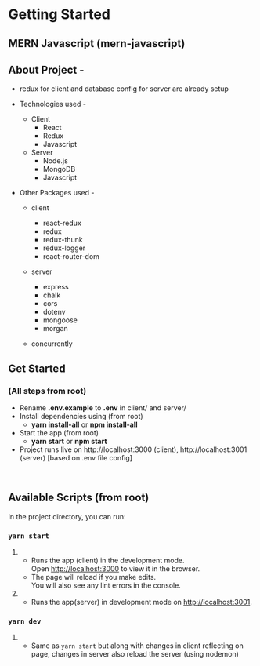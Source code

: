 # Getting Started

## MERN Javascript (mern-javascript)

## About Project -

- redux for client and database config for server are already setup
- Technologies used -
  - Client
    - React
    - Redux
    - Javascript
  - Server
    - Node.js
    - MongoDB
    - Javascript
- Other Packages used -

  - client
    - react-redux
    - redux
    - redux-thunk
    - redux-logger
    - react-router-dom
  - server

    - express
    - chalk
    - cors
    - dotenv
    - mongoose
    - morgan

  - concurrently

## Get Started

### (All steps from root)

- Rename **.env.example** to **.env** in client/ and server/
- Install dependencies using (from root)
  - **yarn install-all** or **npm install-all**
- Start the app (from root)
  - **yarn start** or **npm start**
- Project runs live on http://localhost:3000 (client), http://localhost:3001 (server) [based on .env file config]

<br />

## Available Scripts (from root)

In the project directory, you can run:

### `yarn start`

1. - Runs the app (client) in the development mode.\
     Open [http://localhost:3000](http://localhost:3000) to view it in the browser.
   - The page will reload if you make edits.\
     You will also see any lint errors in the console.

2. - Runs the app(server) in development mode on [http://localhost:3001](http://localhost:3001).

### `yarn dev`

1. - Same as `yarn start` but along with changes in client reflecting on page, changes in server also reload the server (using nodemon)
